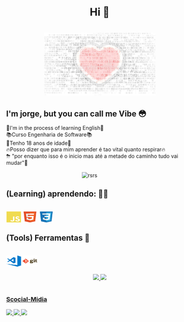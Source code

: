 <body>
  <h1 align="center">Hi 👋</h1>
  <h1 align="center">
    <img alt="GoStack" src="img/cp.jpg" width="300px" />
  </h1>
  <h2>I'm jorge, but you can call me Vibe 😳</h2>
  <div class="Introduçao">
    📝I'm in the process of learning English📝
    </br>
    📚Curso Engenharia de Software📚
    </br>
    💫Tenho 18 anos de idade💫
    </br>
    🔥Posso dizer que para mim aprender é tao vital quanto respirar🔥
    </br>
    ⛈ "por enquanto isso é o inicio mas até a metade do caminho tudo vai mudar"🌈 
  </div> </br>
  <img align="right" width="300"
    src="https://media2.giphy.com/media/u1WhXLjwgcXpHJBMRM/giphy.gif?cid=ecf05e47picsxxs5u5e5n3laa2gxkv5zx2vwh0l60imhok91&rid=giphy.gif&ct=g"
    alt="rsrs">  </br>
  <h2>(Learning) aprendendo: 👨‍💻</h2>
  <div style="display: inline_block"><br>
    <img align="center" alt="Rafa-Js" height="30" width="40"
      src="https://raw.githubusercontent.com/devicons/devicon/master/icons/javascript/javascript-plain.svg">
    <img align="center" alt="Rafa-HTML" height="30" width="40"
      src="https://raw.githubusercontent.com/devicons/devicon/master/icons/html5/html5-original.svg">
    <img align="center" alt="Rafa-CSS" height="30" width="40"
      src="https://raw.githubusercontent.com/devicons/devicon/master/icons/css3/css3-original.svg">
  </div>
  <h2>(Tools) Ferramentas 🧠 </h2>
  <div style="display: inline_block"><br>
    <img height="30" width="40" src="img/visual-studio-code.png" alt="visual-studio-code">
    <img height="30" width="40" src="img/git.png" alt="git">
  </div> </br>
  <div align="center">
    <a href="https://github.com/VibeAstral">
      <img height="180em"
        src="https://github-readme-stats.vercel.app/api?username=Vibe-Astral&show_icons=true&theme=dracula&include_all_commits=true&count_private=true" />
      <img height="180em"
        src="https://github-readme-stats.vercel.app/api/top-langs/?username=Vibe-Astral&layout=compact&langs_count=7&theme=dracula" />
  </div>
  </br>
  <h3>Scocial-Midia</h3>
  <div>
    <a href="https://discord.gg/7sMByrsK" target="_blank">
      <img src="https://img.shields.io/badge/Discord-7289DA?style=for-the-badge&logo=discord&logoColor=white"
        target="_blank">
    </a>
    <a href="mailto: jorgeantonio.acll@gmail.com">
      <img src="https://img.shields.io/badge/-Gmail-%23333?style=for-the-badge&logo=gmail&logoColor=white"
        target="_blank">
    </a>
    <a href="https://www.linkedin.com/in/jorge-antonio-a84869229/" target="_blank">
      <img src="https://img.shields.io/badge/-LinkedIn-%230077B5?style=for-the-badge&logo=linkedin&logoColor=white"
        target="_blank">
    </a>
  </div>
</body>
